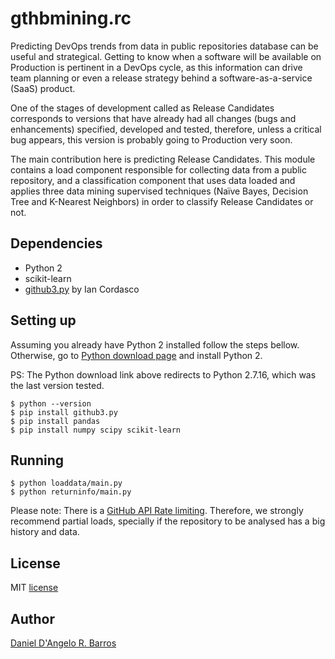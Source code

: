 # gthbmining.rc
Predicting DevOps trends from data in public repositories database can be useful and strategical. Getting to know when a software will be available on Production is pertinent in a DevOps cycle, as this information can drive team planning or even a release strategy behind a software-as-a-service (SaaS) product.

One of the stages of development called as Release Candidates corresponds to versions that have already had all changes (bugs and enhancements) specified, developed and tested, therefore, unless a critical bug appears, this version is probably going to Production very soon. 

The main contribution here is predicting Release Candidates. This module contains a load component responsible for collecting data from a public repository, and a classification component that uses data loaded and applies three data mining supervised techniques (Naïve Bayes, Decision Tree and K-Nearest Neighbors) in order to classify Release Candidates or not.

Dependencies
------------
* Python 2
* scikit-learn
* [github3.py](https://github.com/github3py/github3py) by Ian Cordasco

Setting up
------------
Assuming you already have Python 2 installed follow the steps bellow. Otherwise, go to [Python download page](https://www.python.org/downloads/release/python-2716/) and install Python 2.

PS: The Python download link above redirects to Python 2.7.16, which was the last version tested.

	$ python --version
    $ pip install github3.py
    $ pip install pandas
    $ pip install numpy scipy scikit-learn

Running
------------
	$ python loaddata/main.py
    $ python returninfo/main.py

Please note: There is a [GitHub API Rate limiting](https://developer.github.com/v3/#rate-limiting). Therefore, we strongly recommend partial loads, specially if the repository to be analysed has a big history and data.


License
------------
MIT [license](https://github.com/ddangelorb/gthbmining/blob/master/LICENSE)

Author
------

[Daniel D'Angelo R. Barros](https://github.com/ddangelorb)
